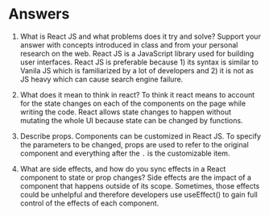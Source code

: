 # Answers

1. What is React JS and what problems does it try and solve? Support your answer with concepts introduced in class and from your personal research on the web.
React JS is a JavaScript library used for building user interfaces. React JS is preferable because 1) its syntax is similar to Vanila JS which is familiarized by a lot of developers and 2) it is not as JS heavy which can cause search engine failure.
1. What does it mean to think in react?
To think it react means to account for the state changes on each of the components on the page while writing the code. React allows state changes to happen without mutating the whole UI because state can be changed by functions. 

1. Describe props.
Components can be customized in React JS. To specify the parameters to be changed, props are used to refer to the original component and everything after the `.` is the customizable item.
1. What are side effects, and how do you sync effects in a React component to state or prop changes?
Side effects are the impact of a component that happens outside of its scope. Sometimes, those effects could be unhelpful and therefore developers use useEffect() to gain full control of the effects of each component.